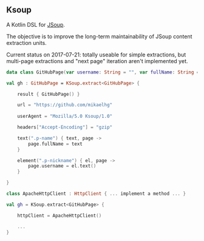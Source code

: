 ## Ksoup

A Kotlin DSL for [JSoup](https://jsoup.org/).

The objective is to improve the long-term maintainability of JSoup content extraction units.

Current status on 2017-07-21: totally useable for simple extractions, 
but multi-page extractions and "next page" iteration aren't implemented yet.

```kotlin
data class GitHubPage(var username: String = "", var fullName: String = "")

val gh : GitHubPage = KSoup.extract<GitHubPage> {

    result { GitHubPage() }

    url = "https://github.com/mikaelhg"
    
    userAgent = "Mozilla/5.0 Ksoup/1.0"

    headers["Accept-Encoding"] = "gzip"

    text(".p-name") { text, page ->
        page.fullName = text
    }

    element(".p-nickname") { el, page ->
        page.username = el.text()
    }

}

class ApacheHttpClient : HttpClient { ... implement a method ... }

val gh = KSoup.extract<GitHubPage> {

    httpClient = ApacheHttpClient()

    ...
}


```
